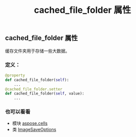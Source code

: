 ﻿---
title: cached_file_folder 属性
second_title: Aspose.Cells for Python via .NET API 参考文献
description:
type: docs
weight: 30
url: /zh/python-net/aspose.cells/imagesaveoptions/cached_file_folder/
is_root: false
---
## cached_file_folder 属性

缓存文件夹用于存储一些大数据。
### 定义：
```python
@property
def cached_file_folder(self):
    ...
@cached_file_folder.setter
def cached_file_folder(self, value):
    ...
```

### 也可以看看
* 模块 [aspose.cells](../../)
* 类 [ImageSaveOptions](/cells/zh/python-net/aspose.cells/imagesaveoptions)
